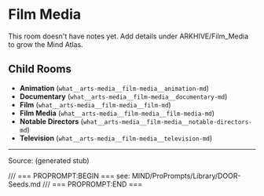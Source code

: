 # Film Media

This room doesn't have notes yet. Add details under ARKHIVE/Film_Media to grow the Mind Atlas.

## Child Rooms
- **Animation** (`what__arts-media__film-media__animation-md`)
- **Documentary** (`what__arts-media__film-media__documentary-md`)
- **Film** (`what__arts-media__film-media__film-md`)
- **Film Media** (`what__arts-media__film-media__film-media-md`)
- **Notable Directors** (`what__arts-media__film-media__notable-directors-md`)
- **Television** (`what__arts-media__film-media__television-md`)

---
Source: (generated stub)

/// === PROPROMPT:BEGIN ===
see: MIND/ProPrompts/Library/DOOR-Seeds.md
/// === PROPROMPT:END ===
